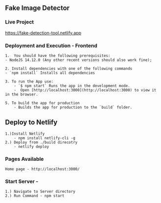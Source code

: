 ## Fake Image Detector

### Live Project
https://fake-detection-tool.netlify.app

### Deployment and Execution - Frontend
    1.  You should have the following prerequisites:
    - NodeJS 14.12.0 (Any other recent versions should also work fine);

    2. Install dependencies with one of the following commands
    - `npm install` Installs all dependencies

    3. To run the App use:
        - `$ npm start` Runs the app in the development mode.
        -  Open [http://localhost:3000](http://localhost:3000) to view it in the browser.    

    5. To build the app for production 
        - Builds the app for production to the `build` folder.

## Deploy to Netlify 

    1.)Install Netlify 
        - npm install netlify-cli -g
    2.) Deploy from ./build direcotry 
        - netlify deploy


### Pages Available 
    Home page - http://localhost:3000/


### Start Server - 
    1.) Navigate to Server directory 
    2.) Run Command - npm start


